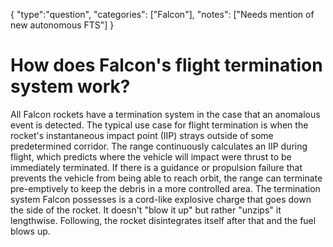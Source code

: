 {
    "type":"question",
    "categories": ["Falcon"],
    "notes": ["Needs mention of new autonomous FTS"]
}

# How does Falcon's flight termination system work?

All Falcon rockets have a termination system in the case that an anomalous event is detected. The typical use case for flight termination is when the rocket's instantaneous impact point (IIP) strays outside of some predetermined corridor. The range continuously calculates an IIP during flight, which predicts where the vehicle will impact were thrust to be immediately terminated. If there is a guidance or propulsion failure that prevents the vehicle from being able to reach orbit, the range can terminate pre-emptively to keep the debris in a more controlled area. The termination system Falcon possesses is a cord-like explosive charge that goes down the side of the rocket. It doesn't "blow it up" but rather "unzips" it lengthwise. Following, the rocket disintegrates itself after that and the fuel blows up.
